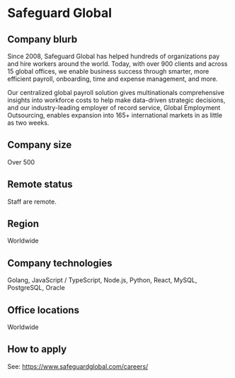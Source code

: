 # Safeguard Global

## Company blurb

Since 2008, Safeguard Global has helped hundreds of organizations pay and hire workers around the world. Today, with over 900 clients and across 15 global offices, we enable business success through smarter, more efficient payroll, onboarding, time and expense management, and more.

Our centralized global payroll solution gives multinationals comprehensive insights into workforce costs to help make data-driven strategic decisions, and our industry-leading employer of record service, Global Employment Outsourcing, enables expansion into 165+ international markets in as little as two weeks.

## Company size

Over 500

## Remote status

Staff are remote.

## Region

Worldwide

## Company technologies

Golang, JavaScript / TypeScript, Node.js, Python, React, MySQL, PostgreSQL, Oracle

## Office locations

Worldwide

## How to apply

See: https://www.safeguardglobal.com/careers/